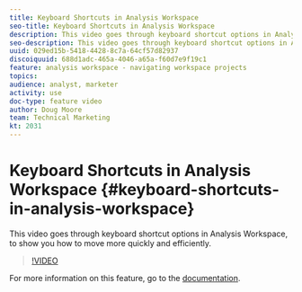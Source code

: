 ```yaml
---
title: Keyboard Shortcuts in Analysis Workspace
seo-title: Keyboard Shortcuts in Analysis Workspace
description: This video goes through keyboard shortcut options in Analysis Workspace, to show you how to move more quickly and efficiently. 
seo-description: This video goes through keyboard shortcut options in Analysis Workspace, to show you how to move more quickly and efficiently. 
uuid: 029ed15b-5418-4428-8c7a-64cf57d82937
discoiquuid: 688d1adc-465a-4046-a65a-f60d7e9f19c1
feature: analysis workspace - navigating workspace projects
topics: 
audience: analyst, marketer
activity: use
doc-type: feature video
author: Doug Moore
team: Technical Marketing
kt: 2031
---
```


# Keyboard Shortcuts in Analysis Workspace {#keyboard-shortcuts-in-analysis-workspace}

This video goes through keyboard shortcut options in Analysis Workspace, to show you how to move more quickly and efficiently.

>[!VIDEO](https://video.tv.adobe.com/v/23984/?quality=12)

For more information on this feature, go to the [documentation](https://marketing.adobe.com/resources/help/en_US/analytics/analysis-workspace/fa_shortcut_keys.html).